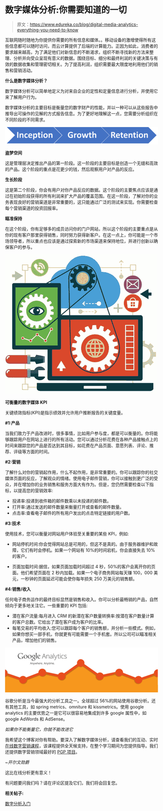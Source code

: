 # 数字媒体分析:你需要知道的一切

> 原文：<https://www.edureka.co/blog/digital-media-analytics-everything-you-need-to-know>

互联网随时随地为你提供你需要的所有信息和媒体。。移动设备的激增使得所有这些信息都可以随时访问，而云计算提供了后端的计算能力。正因为如此，消费者的要求越来越高，为了满足他们对新信息的不断渴求，组织不断寻找新的方法来整理、分析并向受众呈现有意义的数据。围绕目标、细分和最终利润的关键决策与有效的数据收集和管理密切相关。为了提高利润，组织需要最大限度地利用他们的销售和营销活动。

**什么是数字媒体分析？**

数字媒体分析可以简单地定义为对来自企业的定性和定量信息进行分析，并使用它来了解用户行为。

数字媒体分析的主要目标是衡量您的数字财产的性能，并以一种可以从这些报告中推导出可操作的见解的方式报告信息。为了更好地理解这一点，您需要分析组织在不同阶段的不同需求。

[![Digital-media-analytics-stages](img/3c1777d07f102befc43582f4c65875f0.png)](https://www.edureka.co/blog/wp-content/uploads/2015/12/Digital-media-analytics-stages1.png)

**盗梦空间**

这是管理层决定推出产品的第一阶段。这一阶段的主要目标是创造一个无缝和高效的产品。这个阶段的重点是花更少的钱，然后观察用户对产品的反应。

**生长阶段**

这是第二个阶段，你会有用户对你产品反应的数据。这个阶段的主要焦点应该是通过在初始阶段获得的所有利润来扩大产品的覆盖范围。在这一阶段，了解对你的业务表现良好的营销渠道是非常重要的，这只能通过广泛的测试来实现。你需要检查每个营销渠道的投资回报率。

**瞄准保持**

在这个阶段，你有足够多的成员访问你的门户网站，所以这个阶段的主要重点是从你的现有客户那里获得销售，同时努力获得新客户。在这一点上，你可能是一个市场领导者，所以重点也应该是通过探索新的市场渠道来保持地位，并进行创新以确保客户的参与。

![Digital-Media-Analytics-New-Channels](img/e6d2df4029afd564ea2d2a5df2708ba8.png)

**可衡量的数字媒体 KPI**

关键绩效指标(KPI)是指示绩效并允许用户推断报告的关键度量。

**#1:产品**

当我们致力于产品改进时，很多事情，比如用户参与度，都是可以衡量的。你将能够跟踪用户在网站上进行的所有活动。您可以通过分析花费在各种产品接触点上的时间来跟踪您的产品是否达到其目标，如花费在产品页面、意愿列表、评论、推荐、评级等方面的时间。

**#2:营销**

了解什么对你的营销起作用，什么不起作用，是非常重要的。你可以跟踪你的社交媒体页面的反应，了解观众的情绪。使用电子邮件营销，你可以接触到更广泛的受众，并在增加你的业务销售和服务方面大有作为。但是，您仍然需要检查以下指标，以提高您的营销效率:

*   投递率:投递到收件箱的邮件数乘以未投递的邮件数。
*   打开率:通过发送的邮件数量来衡量打开或查看的邮件数量。
*   点击率:查看电子邮件的所有用户发出的点击特定链接的用户数。

**#3:技术**

使用技术，您可以衡量对网站用户体验至关重要的某些 KPI，例如:

*   网站停机时间:你会觉得网站总是可用的，但这不是真的。由于服务器维护和故障，它们有时会停机。如果一个网站有 10%的时间宕机，你会直接失去 10%的客户。

*   页面加载时间:据信，如果页面加载时间超过 4 秒，50%的客户会离开你的页面。他们希望页面在 2 秒内加载。如果一个电子商务网站每天赚 100，000 美元，一秒钟的页面延迟可能会使你每年损失 250 万美元的销售额。

**#4:销售/收入**

任何电子商务运作的最终目标显然是销售和收入。你可以分析最畅销的产品，自然倾向于更多地关注它。一些重要的 KPI 包括:

*   潜在客户流量:每月进入 CRM 的新潜在客户数量转换率:按潜在客户数量计算的客户总数。它给出了潜在客户成为客户的比率。
*   每笔交易的平均收入:您可以跟踪每个客户的销售额，并分析一些模式。例如，如果你想买一部手机，你就更有可能需要一个手机套。所以公司可以瞄准相关产品，增加他们的销售。

![Digital-Media-Analytics-Google-Analytics](img/7ffbdbce3db394e4a711d8c523f6e771.png)

谷歌分析是当今最强大的分析工具之一。全球超过 56%的网站使用谷歌分析。还有其他工具，如 spring metrics、omniture 和 kissmetrics。使用 google analytics 的主要优势之一是它可以很容易地集成到许多 google 属性中，如 google AdWords 和 AdSense。

*如果你不能衡量它，你就不能改进它*

我希望这个博客对你有帮助。要深入了解数字媒体分析，请查看我们的互动、实时[在线数字营销课程](https://www.edureka.co/digital-marketing)，该课程提供全天候支持，在整个学习期间为您提供指导。我们还提供数字营销领域最好的 [PGP 项目](https://www.edureka.co/post-graduate/digital-marketing-certification)。

*~开尔文勋爵*

这比在线分析更有意义！

有问题要问我们吗？请在评论区提及它们，我们将会回复您。

**相关帖子:**

[数字分析入门](https://www.edureka.co/ "Get Started with Digital Analytics")

[](https://www.edureka.co/blog/digital-marketing-tutorial/ "Digital Media Analytics Demystified")